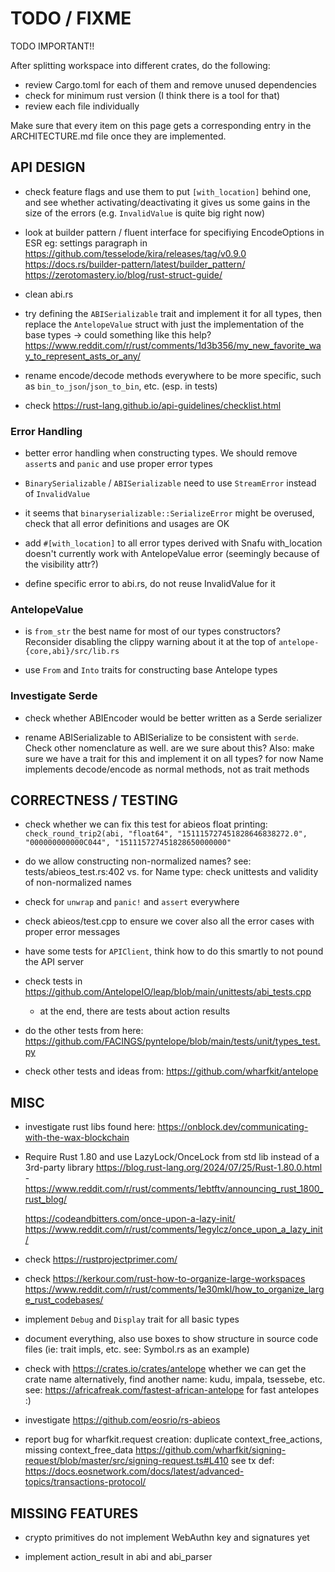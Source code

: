 # TODO / FIXME

TODO IMPORTANT!!

After splitting workspace into different crates, do the following:
- review Cargo.toml for each of them and remove unused dependencies
- check for minimum rust version (I think there is a tool for that)
- review each file individually

Make sure that every item on this page gets a corresponding entry in the ARCHITECTURE.md
file once they are implemented.


## API DESIGN

- check feature flags and use them to put `[with_location]` behind one, and see whether
  activating/deactivating it gives us some gains in the size of the errors
  (e.g. `InvalidValue` is quite big right now)

- look at builder pattern / fluent interface for specifiying EncodeOptions in ESR
eg: settings paragraph in <https://github.com/tesselode/kira/releases/tag/v0.9.0>
<https://docs.rs/builder-pattern/latest/builder_pattern/>
<https://zerotomastery.io/blog/rust-struct-guide/>

- clean abi.rs

- try defining the `ABISerializable` trait and implement it for all types, then replace the `AntelopeValue` struct with just the implementation of the base types
  -> could something like this help? <https://www.reddit.com/r/rust/comments/1d3b356/my_new_favorite_way_to_represent_asts_or_any/>

- rename encode/decode methods everywhere to be more specific, such as `bin_to_json`/`json_to_bin`, etc. (esp. in tests)

- check <https://rust-lang.github.io/api-guidelines/checklist.html>

### Error Handling

- better error handling when constructing types. We should remove `assert`s and `panic` and use proper error types

- `BinarySerializable` / `ABISerializable` need to use `StreamError` instead of `InvalidValue`

- it seems that `binaryserializable::SerializeError` might be overused, check that all error
  definitions and usages are OK

- add `#[with_location]` to all error types derived with Snafu
  with_location doesn't currently work with AntelopeValue error (seemingly because of the visibility attr?)
- define specific error to abi.rs, do not reuse InvalidValue for it

### AntelopeValue

- is `from_str` the best name for most of our types constructors? Reconsider disabling the clippy warning
  about it at the top of `antelope-{core,abi}/src/lib.rs`

- use `From` and `Into` traits for constructing base Antelope types

### Investigate Serde

- check whether ABIEncoder would be better written as a Serde serializer

- rename ABISerializable to ABISerialize to be consistent with `serde`. Check other nomenclature as well.
  are we sure about this?
  Also: make sure we have a trait for this and implement it on all types? for now Name implements decode/encode as normal methods, not as trait methods


## CORRECTNESS / TESTING

- check whether we can fix this test for abieos float printing:
  `check_round_trip2(abi, "float64", "151115727451828646838272.0", "000000000000C044", "151115727451828650000000"`

- do we allow constructing non-normalized names?
  see: tests/abieos_test.rs:402 vs.
  for Name type: check unittests and validity of non-normalized names

- check for `unwrap` and `panic!` and `assert` everywhere

- check abieos/test.cpp to ensure we cover also all the error cases with proper error messages

- have some tests for `APIClient`, think how to do this smartly to not pound the API server

- check tests in <https://github.com/AntelopeIO/leap/blob/main/unittests/abi_tests.cpp>
  - at the end, there are tests about action results

- do the other tests from here: <https://github.com/FACINGS/pyntelope/blob/main/tests/unit/types_test.py>

- check other tests and ideas from: <https://github.com/wharfkit/antelope>


## MISC

- investigate rust libs found here: <https://onblock.dev/communicating-with-the-wax-blockchain>

- Require Rust 1.80 and use LazyLock/OnceLock from std lib instead of a 3rd-party library
  <https://blog.rust-lang.org/2024/07/25/Rust-1.80.0.html> -
  <https://www.reddit.com/r/rust/comments/1ebtftv/announcing_rust_1800_rust_blog/>

  <https://codeandbitters.com/once-upon-a-lazy-init/>
  <https://www.reddit.com/r/rust/comments/1egylcz/once_upon_a_lazy_init/>

- check <https://rustprojectprimer.com/>

- check <https://kerkour.com/rust-how-to-organize-large-workspaces>
  <https://www.reddit.com/r/rust/comments/1e30mkl/how_to_organize_large_rust_codebases/>

- implement `Debug` and `Display` trait for all basic types

- document everything, also use boxes to show structure in source code files (ie: trait impls, etc. see: Symbol.rs as an example)

- check with <https://crates.io/crates/antelope> whether we can get the crate name
  alternatively, find another name: kudu, impala, tsessebe, etc. see: <https://africafreak.com/fastest-african-antelope> for fast antelopes :)

- investigate <https://github.com/eosrio/rs-abieos>

- report bug for wharfkit.request creation: duplicate context_free_actions, missing context_free_data
  <https://github.com/wharfkit/signing-request/blob/master/src/signing-request.ts#L410>
  see tx def: <https://docs.eosnetwork.com/docs/latest/advanced-topics/transactions-protocol/>


## MISSING FEATURES

- crypto primitives do not implement WebAuthn key and signatures yet

- implement action_result in abi and abi_parser
